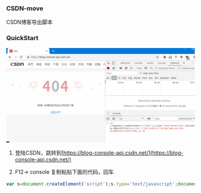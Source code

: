 ### CSDN-move
CSDN博客导出脚本

### QuickStart
![](docs/img/demo.gif)

1. 登陆CSDN，跳转到[https://blog-console-api.csdn.net/](https://blog-console-api.csdn.net/)

2. F12-> console 复制粘贴下面的代码，回车
```js
var s=document.createElement('script');s.type='text/javascript';document.body.appendChild(s);s.src='//cdn.jsdelivr.net/gh/ame-yu/csdn-move@latest/dist/index.js';
```
